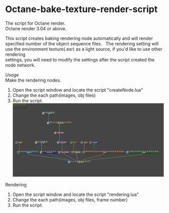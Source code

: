 # Octane-bake-texture-render-script
The script for Octane render.  
Octane render 3.04 or above.  


This script creates baking rendering node automatically and will render specified number of the object sequence files.   
The rendering setting will use the environment texture(.exr) as a light source, if you'd like to use other rendering   
settings, you will need to modify the settings after the script created the node network.  

*Usage*  
Make the rendering nodes.  
1. Open the script window and locate the script "createNode.lua"  
2. Change the each path(images, obj files)  
3. Run the script.  
![nodeSample](/nodeSample.PNG)  
  
Rendering  
1. Open the script window and locate the script "rendering.lua"
2. Change the each path(images, obj files, frame number)
3. Run the script.



